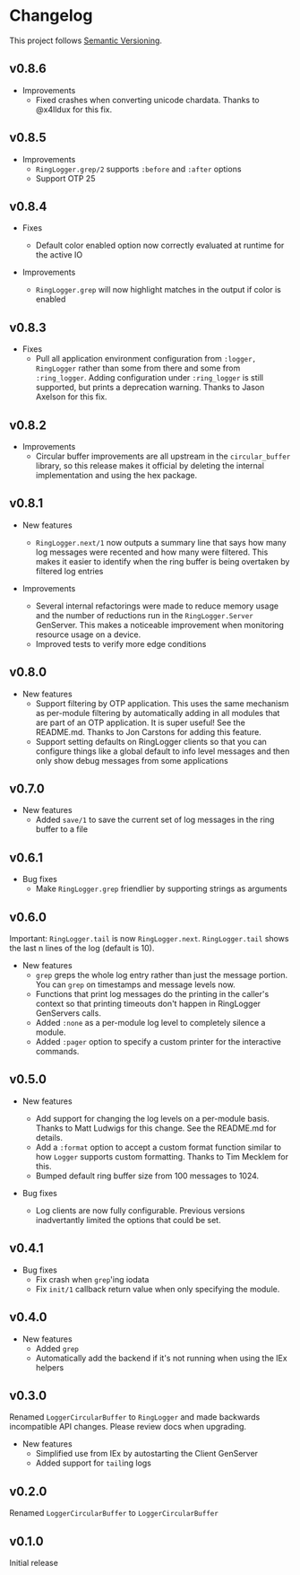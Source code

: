 # Changelog

This project follows [Semantic Versioning](https://semver.org/spec/v2.0.0.html).

## v0.8.6

* Improvements
  * Fixed crashes when converting unicode chardata. Thanks to @x4lldux for this
    fix.

## v0.8.5

* Improvements
  * `RingLogger.grep/2` supports `:before` and `:after` options
  * Support OTP 25

## v0.8.4

* Fixes
  * Default color enabled option now correctly evaluated at runtime for the active IO

* Improvements
  * `RingLogger.grep` will now highlight matches in the output if color is enabled

## v0.8.3

* Fixes
  * Pull all application environment configuration from `:logger, RingLogger`
    rather than some from there and some from `:ring_logger`. Adding
    configuration under `:ring_logger` is still supported, but prints a
    deprecation warning. Thanks to Jason Axelson for this fix.

## v0.8.2

* Improvements
  * Circular buffer improvements are all upstream in the `circular_buffer`
    library, so this release makes it official by deleting the internal
    implementation and using the hex package.

## v0.8.1

* New features
  * `RingLogger.next/1` now outputs a summary line that says how many log
    messages were recented and how many were filtered. This makes it easier to
    identify when the ring buffer is being overtaken by filtered log entries

* Improvements
  * Several internal refactorings were made to reduce memory usage and
    the number of reductions run in the `RingLogger.Server` GenServer. This
    makes a noticeable improvement when monitoring resource usage on a device.
  * Improved tests to verify more edge conditions

## v0.8.0

* New features
  * Support filtering by OTP application. This uses the same mechanism as
    per-module filtering by automatically adding in all modules that are part of
    an OTP application. It is super useful! See the README.md. Thanks to Jon
    Carstons for adding this feature.
  * Support setting defaults on RingLogger clients so that you can configure
    things like a global default to info level messages and then only show
    debug messages from some applications

## v0.7.0

* New features
  * Added `save/1` to save the current set of log messages in the ring buffer to
    a file

## v0.6.1

* Bug fixes
  * Make `RingLogger.grep` friendlier by supporting strings as arguments

## v0.6.0

Important: `RingLogger.tail` is now `RingLogger.next`. `RingLogger.tail` shows
the last n lines of the log (default is 10).

* New features
  * `grep` greps the whole log entry rather than just the message portion. You
    can `grep` on timestamps and message levels now.
  * Functions that print log messages do the printing in the caller's context so
    that printing timeouts don't happen in RingLogger GenServers calls.
  * Added `:none` as a per-module log level to completely silence a module.
  * Added `:pager` option to specify a custom printer for the interactive
    commands.

## v0.5.0

* New features
  * Add support for changing the log levels on a per-module basis. Thanks to
    Matt Ludwigs for this change. See the README.md for details.
  * Add a `:format` option to accept a custom format function similar to how
    `Logger` supports custom formatting. Thanks to Tim Mecklem for this.
  * Bumped default ring buffer size from 100 messages to 1024.

* Bug fixes
  * Log clients are now fully configurable. Previous versions inadvertantly
    limited the options that could be set.

## v0.4.1

* Bug fixes
  * Fix crash when `grep`'ing iodata
  * Fix `init/1` callback return value when only specifying the module.

## v0.4.0

* New features
  * Added `grep`
  * Automatically add the backend if it's not running when using the IEx helpers

## v0.3.0

Renamed `LoggerCircularBuffer` to `RingLogger` and made backwards incompatible
API changes. Please review docs when upgrading.

* New features
  * Simplified use from IEx by autostarting the Client GenServer
  * Added support for `tail`ing logs

## v0.2.0

Renamed `LoggerCircularBuffer` to `LoggerCircularBuffer`

## v0.1.0

Initial release
